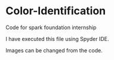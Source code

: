 # Color-Identification
Code for spark foundation internship

I have executed this file using Spyder IDE.

Images can be changed from the code.
